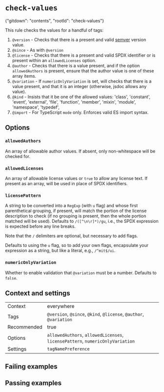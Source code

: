 # `check-values`

{"gitdown": "contents", "rootId": "check-values"}

This rule checks the values for a handful of tags:

1. `@version` - Checks that there is a present and valid
    [semver](https://semver.org/) version value.
2. `@since` - As with `@version`
3. `@license` - Checks that there is a present and valid SPDX identifier
    or is present within an `allowedLicenses` option.
4. `@author` - Checks that there is a value present, and if the option
    `allowedAuthors` is present, ensure that the author value is one
    of these array items.
5. `@variation` - If `numericOnlyVariation` is set, will checks that there
    is a value present, and that it is an integer (otherwise, jsdoc allows any
    value).
6. `@kind` - Insists that it be one of the allowed values: 'class',
    'constant', 'event', 'external', 'file', 'function', 'member', 'mixin',
    'module', 'namespace', 'typedef',
7. `@import` - For TypeScript `mode` only. Enforces valid ES import syntax.

## Options

### `allowedAuthors`

An array of allowable author values. If absent, only non-whitespace will
be checked for.

### `allowedLicenses`

An array of allowable license values or `true` to allow any license text.
If present as an array, will be used in place of SPDX identifiers.

### `licensePattern`

A string to be converted into a `RegExp` (with `u` flag) and whose first
parenthetical grouping, if present, will match the portion of the license
description to check (if no grouping is present, then the whole portion
matched will be used). Defaults to `/([^\n\r]*)/gu`, i.e., the SPDX expression
is expected before any line breaks.

Note that the `/` delimiters are optional, but necessary to add flags.

Defaults to using the `u` flag, so to add your own flags, encapsulate
your expression as a string, but like a literal, e.g., `/^mit$/ui`.

### `numericOnlyVariation`

Whether to enable validation that `@variation` must be a number. Defaults to
`false`.

## Context and settings

|||
|---|---|
|Context|everywhere|
|Tags|`@version`, `@since`, `@kind`, `@license`, `@author`, `@variation`|
|Recommended|true|
|Options|`allowedAuthors`, `allowedLicenses`, `licensePattern`, `numericOnlyVariation`|
|Settings|`tagNamePreference`|

## Failing examples

<!-- assertions-failing checkValues -->

## Passing examples

<!-- assertions-passing checkValues -->
